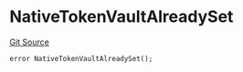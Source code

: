 # NativeTokenVaultAlreadySet
[Git Source](https://github.com/matter-labs/zksync-contracts/blob/a1506a91fd7e3b73aa6fe10caf12e32f39e26211/contracts/l1-contracts/bridge/L1BridgeContractErrors.sol)


```solidity
error NativeTokenVaultAlreadySet();
```

